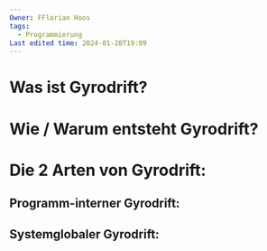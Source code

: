```yaml
---
Owner: FFlorian Hoos
tags:
  - Programmierung
Last edited time: 2024-01-28T19:09
---
```

# Was ist Gyrodrift?

  

# Wie / Warum entsteht Gyrodrift?

  

  

# Die 2 Arten von Gyrodrift:

## Programm-interner Gyrodrift:

## Systemglobaler Gyrodrift:
